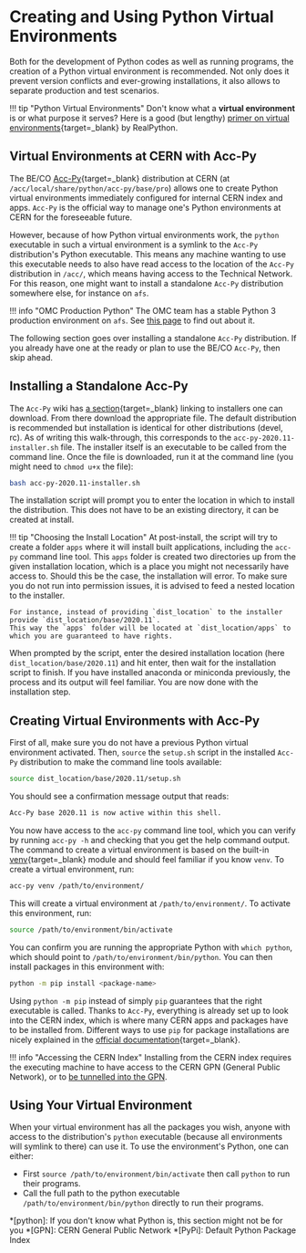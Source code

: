 # Creating and Using Python Virtual Environments

Both for the development of Python codes as well as running programs, the creation of a Python virtual environment is recommended.
Not only does it prevent version conflicts and ever-growing installations, it also allows to separate production and test scenarios.

!!! tip "Python Virtual Environments"
    Don't know what a **virtual environment** is or what purpose it serves?
    Here is a good (but lengthy) [primer on virtual environments][virtual_env_primer]{target=_blank} by RealPython.

## Virtual Environments at CERN with Acc-Py

The BE/CO [Acc-Py][acc-py]{target=_blank} distribution at CERN (at `/acc/local/share/python/acc-py/base/pro`) allows one to create Python virtual environments immediately configured for internal CERN index and apps.
`Acc-Py` is the official way to manage one's Python environments at CERN for the foreseeable future.

However, because of how Python virtual environments work, the `python` executable in such a virtual environment is a symlink to the `Acc-Py` distribution's Python executable.
This means any machine wanting to use this executable needs to also have read access to the location of the `Acc-Py` distribution in `/acc/`, which means having access to the Technical Network.
For this reason, one might want to install a standalone `Acc-Py` distribution somewhere else, for instance on `afs`.

!!! info "OMC Production Python"
    The OMC team has a stable Python 3 production environment on `afs`.
    See [this page](../about.md) to find out about it.

The following section goes over installing a standalone `Acc-Py` distribution.
If you already have one at the ready or plan to use the BE/CO `Acc-Py`, then skip ahead.

## Installing a Standalone Acc-Py

The `Acc-Py` wiki has [a section][acc_py_standalone_doc]{target=_blank} linking to installers one can download.
From there download the appropriate file.
The default distribution is recommended but installation is identical for other distributions (devel, rc).
As of writing this walk-through, this corresponds to the `acc-py-2020.11-installer.sh` file.
The installer itself is an executable to be called from the command line.
Once the file is downloaded, run it at the command line (you might need to `chmod u+x` the file):
```bash
bash acc-py-2020.11-installer.sh
```

The installation script will prompt you to enter the location in which to install the distribution.
This does not have to be an existing directory, it can be created at install.

!!! tip "Choosing the Install Location"
    At post-install, the script will try to create a folder `apps` where it will install built applications, including the `acc-py` command line tool.
    This `apps` folder is created two directories up from the given installation location, which is a place you might not necessarily have access to.
    Should this be the case, the installation will error.
    To make sure you do not run into permission issues, it is advised to feed a nested location to the installer.

    For instance, instead of providing `dist_location` to the installer provide `dist_location/base/2020.11`.
    This way the `apps` folder will be located at `dist_location/apps` to which you are guaranteed to have rights.

When prompted by the script, enter the desired installation location (here `dist_location/base/2020.11`) and hit enter, then wait for the installation script to finish.
If you have installed anaconda or miniconda previously, the process and its output will feel familiar.
You are now done with the installation step.

## Creating Virtual Environments with Acc-Py

First of all, make sure you do not have a previous Python virtual environment activated.
Then, `source` the `setup.sh` script in the installed `Acc-Py` distribution to make the command line tools available:
```bash
source dist_location/base/2020.11/setup.sh
```

You should see a confirmation message output that reads: 
```bash
Acc-Py base 2020.11 is now active within this shell.
```

You now have access to the `acc-py` command line tool, which you can verify by running `acc-py -h` and checking that you get the help command output.
The command to create a virtual environment is based on the built-in [venv][venv_module]{target=_blank} module and should feel familiar if you know `venv`.
To create a virtual environment, run:
```bash
acc-py venv /path/to/environment/
```

This will create a virtual environment at `/path/to/environment/`.
To activate this environment, run:
```bash
source /path/to/environment/bin/activate
```

You can confirm you are running the appropriate Python with `which python`, which should point to `/path/to/environment/bin/python`.
You can then install packages in this environment with:
```bash
python -m pip install <package-name>
```

Using `python -m pip` instead of simply `pip` guarantees that the right executable is called.
Thanks to `Acc-Py`, everything is already set up to look into the CERN index, which is where many CERN apps and packages have to be installed from.
Different ways to use `pip` for package installations are nicely explained in the [official documentation][pip_installs]{target=_blank}.

!!! info "Accessing the CERN Index"
    Installing from the CERN index requires the executing machine to have access to the CERN GPN (General Public Network), or to [be tunnelled into the GPN](../../resources/howto/teleworking.md#accessing-cern-internal-websites).

## Using Your Virtual Environment

When your virtual environment has all the packages you wish, anyone with access to the distribution's `python` executable (because all environments will symlink to there) can use it.
To use the environment's Python, one can either:

- First `source /path/to/environment/bin/activate` then call `python` to run their programs.
- Call the full path to the python executable `/path/to/environment/bin/python` directly to run their programs.

*[python]: If you don't know what Python is, this section might not be for you
*[GPN]: CERN General Public Network
*[PyPi]: Default Python Package Index

[virtual_env_primer]: https://realpython.com/python-virtual-environments-a-primer/
[acc-py]: https://wikis.cern.ch/display/ACCPY/Accelerating+Python+Home
[acc_py_standalone_doc]: ???
[venv_module]: https://docs.python.org/3/library/venv.html
[pip_installs]: https://pip.pypa.io/en/stable/reference/pip_install/#examples